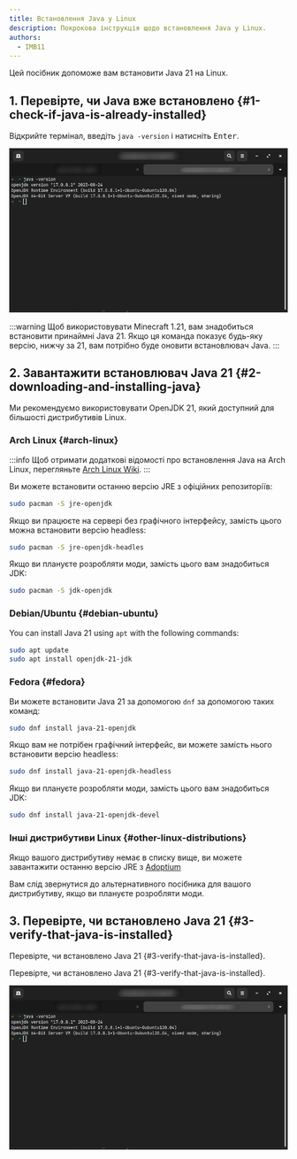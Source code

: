 ```yaml
---
title: Встановлення Java у Linux
description: Покрокова інструкція щодо встановлення Java у Linux.
authors:
  - IMB11
---
```


Цей посібник допоможе вам встановити Java 21 на Linux.

## 1. Перевірте, чи Java вже встановлено {#1-check-if-java-is-already-installed}

Відкрийте термінал, введіть `java -version` і натисніть <kbd>Enter</kbd>.

![Термінал із введеним "java -version"](/assets/players/installing-java/linux-java-version.png)

:::warning
Щоб використовувати Minecraft 1.21, вам знадобиться встановити принаймні Java 21. Якщо ця команда показує будь-яку версію, нижчу за 21, вам потрібно буде оновити встановлювач Java.
:::

## 2. Завантажити встановлювач Java 21 {#2-downloading-and-installing-java}

Ми рекомендуємо використовувати OpenJDK 21, який доступний для більшості дистрибутивів Linux.

### Arch Linux {#arch-linux}

:::info
Щоб отримати додаткові відомості про встановлення Java на Arch Linux, перегляньте [Arch Linux Wiki](https://wiki.archlinux.org/title/Java).
:::

Ви можете встановити останню версію JRE з офіційних репозиторіїв:

```sh
sudo pacman -S jre-openjdk
```

Якщо ви працюєте на сервері без графічного інтерфейсу, замість цього можна встановити версію headless:

```sh
sudo pacman -S jre-openjdk-headles
```

Якщо ви плануєте розробляти моди, замість цього вам знадобиться JDK:

```sh
sudo pacman -S jdk-openjdk
```

### Debian/Ubuntu {#debian-ubuntu}

You can install Java 21 using `apt` with the following commands:

```sh
sudo apt update
sudo apt install openjdk-21-jdk
```

### Fedora {#fedora}

Ви можете встановити Java 21 за допомогою `dnf` за допомогою таких команд:

```sh
sudo dnf install java-21-openjdk
```

Якщо вам не потрібен графічний інтерфейс, ви можете замість нього встановити версію headless:

```sh
sudo dnf install java-21-openjdk-headless
```

Якщо ви плануєте розробляти моди, замість цього вам знадобиться JDK:

```sh
sudo dnf install java-21-openjdk-devel
```

### Інші дистрибутиви Linux {#other-linux-distributions}

Якщо вашого дистрибутиву немає в списку вище, ви можете завантажити останню версію JRE з [Adoptium](https://adoptium.net/temurin/)

Вам слід звернутися до альтернативного посібника для вашого дистрибутиву, якщо ви плануєте розробляти моди.

## 3. Перевірте, чи встановлено Java 21 {#3-verify-that-java-is-installed}

Перевірте, чи встановлено Java 21 {#3-verify-that-java-is-installed}.

Перевірте, чи встановлено Java 21 {#3-verify-that-java-is-installed}.

![Термінал із введеним "java -version"](/assets/players/installing-java/linux-java-version.png)
